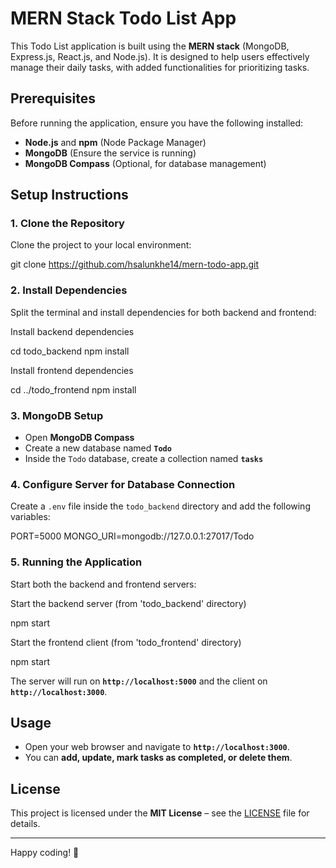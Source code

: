# MERN Stack Todo List App

This Todo List application is built using the **MERN stack** (MongoDB, Express.js, React.js, and Node.js). It is designed to help users effectively manage their daily tasks, with added functionalities for prioritizing tasks.

## Prerequisites

Before running the application, ensure you have the following installed:

- **Node.js** and **npm** (Node Package Manager)  
- **MongoDB** (Ensure the service is running)  
- **MongoDB Compass** (Optional, for database management)  

## Setup Instructions

### 1. Clone the Repository  
Clone the project to your local environment:  

git clone https://github.com/hsalunkhe14/mern-todo-app.git


### 2. Install Dependencies  
Split the terminal and install dependencies for both backend and frontend:

Install backend dependencies

cd todo_backend npm install

Install frontend dependencies

cd ../todo_frontend npm install


### 3. MongoDB Setup  
- Open **MongoDB Compass**  
- Create a new database named **`Todo`**  
- Inside the `Todo` database, create a collection named **`tasks`**  

### 4. Configure Server for Database Connection  
Create a `.env` file inside the `todo_backend` directory and add the following variables:

PORT=5000 MONGO_URI=mongodb://127.0.0.1:27017/Todo


### 5. Running the Application  
Start both the backend and frontend servers:

Start the backend server (from 'todo_backend' directory)

npm start

Start the frontend client (from 'todo_frontend' directory)

npm start


The server will run on **`http://localhost:5000`** and the client on **`http://localhost:3000`**.

## Usage  

- Open your web browser and navigate to **`http://localhost:3000`**.  
- You can **add, update, mark tasks as completed, or delete them**.  

## License  

This project is licensed under the **MIT License** – see the [LICENSE](LICENSE) file for details.  

---  
Happy coding! 🚀  
